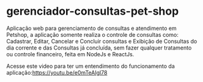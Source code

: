 # gerenciador-consultas-pet-shop

Aplicação web para gerenciamento de consultas e atendimento em Petshop, a aplicação somente realiza o controle de consultas como: Cadastrar, Editar, Cancelar e Concluir consultas e Exibição de Consultas do dia corrente e das Consultas já concluída, sem fazer qualquer tratamento ou controle financeiro, feita em NodeJs e ReactJs.

Acesse este video para ter um entendimento do funcionamento da aplicação:https://youtu.be/e0mTeAIgl78
